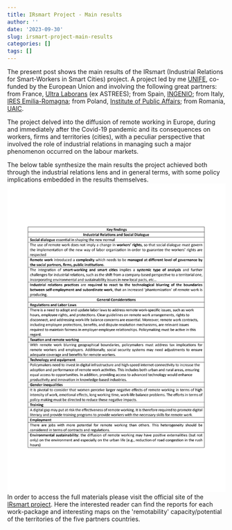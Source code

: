```yaml
---
title: IRsmart Project - Main results
author: ''
date: '2023-09-30'
slug: irsmart-project-main-results
categories: []
tags: []
---
```




The present post shows the main results of the IRsmart (Industrial Relations for Smart-Workers in Smart Cities) project. A project led by me [UNIFE](https://www.unife.it/it), co-funded by the European Union and involving the following great partners: from France, [Ultra Laborans](https://ultralaborans.org/) (ex ASTREES); from Spain, [INGENIO](https://www.ingenio.upv.es/en); from Italy, [IRES Emilia-Romagna](https://ireser.it/it_it/); from Poland, [Institute of Public Affairs](https://www.isp.org.pl/en); from Romania, [UAIC](https://www.uaic.ro/en/).

The project delved into the diffusion of remote working in Europe, during and immediately after the Covid-19 pandemic and its consequences on workers, firms and territories (cities), with a peculiar perspective that involved the role of industrial relations in managing such a major phenomenon occurred on the labour markets.

The below table synthesize the main results the project achieved both through the industrial relations lens and in general terms, with some policy implications embedded in the results themselves.
![](images/Tab1-1.png)
In order to access the full materials please visit the official site of the [IRsmart project](https://www.irsmart.eu/). Here the interested reader can find the reports for each work-package and interesting maps on the 'remotability' capacity/potential of the territories of the five partners countries.
